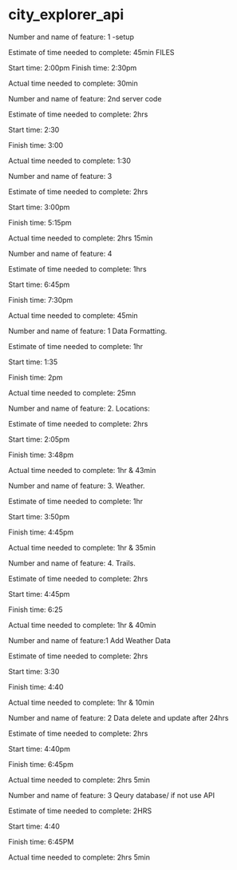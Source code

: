 # city_explorer_api
<!-- lab-06-repository -->


Number and name of feature: 1 -setup

Estimate of time needed to complete: 45min FILES

Start time: 2:00pm
Finish time: 2:30pm

Actual time needed to complete: 30min



Number and name of feature: 2nd server code

Estimate of time needed to complete: 2hrs

Start time: 2:30

Finish time: 3:00

Actual time needed to complete: 1:30




Number and name of feature: 3

Estimate of time needed to complete: 2hrs

Start time: 3:00pm

Finish time: 5:15pm

Actual time needed to complete: 2hrs 15min



Number and name of feature: 4

Estimate of time needed to complete: 1hrs

Start time: 6:45pm

Finish time: 7:30pm

Actual time needed to complete: 45min





<!-- Lab:07 - repository -->

Number and name of feature: 1 Data Formatting.

Estimate of time needed to complete: 1hr

Start time: 1:35

Finish time: 2pm

Actual time needed to complete: 25mn


Number and name of feature: 2. Locations:

Estimate of time needed to complete: 2hrs

Start time: 2:05pm

Finish time: 3:48pm

Actual time needed to complete: 1hr & 43min


Number and name of feature: 3. Weather.

Estimate of time needed to complete: 1hr

Start time: 3:50pm

Finish time: 4:45pm

Actual time needed to complete: 1hr & 35min


Number and name of feature: 4. Trails.

Estimate of time needed to complete: 2hrs

Start time: 4:45pm

Finish time: 6:25

Actual time needed to complete: 1hr & 40min


<!-- LAB 8 REPO -->
Number and name of feature:1 Add Weather Data

Estimate of time needed to complete: 2hrs

Start time: 3:30

Finish time: 4:40

Actual time needed to complete: 1hr & 10min

Number and name of feature: 2 Data delete and update after 24hrs

Estimate of time needed to complete: 2hrs

Start time: 4:40pm

Finish time: 6:45pm

Actual time needed to complete: 2hrs 5min

Number and name of feature: 3 Qeury database/ if not use API

Estimate of time needed to complete: 2HRS

Start time: 4:40

Finish time: 6:45PM

Actual time needed to complete: 2hrs 5min

